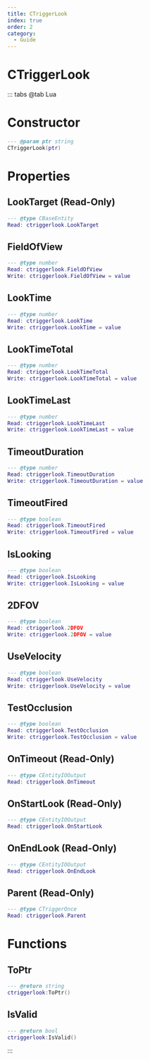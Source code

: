 ```yaml
---
title: CTriggerLook
index: true
order: 2
category:
  - Guide
---
```


# CTriggerLook

::: tabs
@tab Lua
# Constructor
```lua
--- @param ptr string
CTriggerLook(ptr)
```
# Properties
## LookTarget (Read-Only)
```lua
--- @type CBaseEntity
Read: ctriggerlook.LookTarget
```
## FieldOfView 
```lua
--- @type number
Read: ctriggerlook.FieldOfView
Write: ctriggerlook.FieldOfView = value
```
## LookTime 
```lua
--- @type number
Read: ctriggerlook.LookTime
Write: ctriggerlook.LookTime = value
```
## LookTimeTotal 
```lua
--- @type number
Read: ctriggerlook.LookTimeTotal
Write: ctriggerlook.LookTimeTotal = value
```
## LookTimeLast 
```lua
--- @type number
Read: ctriggerlook.LookTimeLast
Write: ctriggerlook.LookTimeLast = value
```
## TimeoutDuration 
```lua
--- @type number
Read: ctriggerlook.TimeoutDuration
Write: ctriggerlook.TimeoutDuration = value
```
## TimeoutFired 
```lua
--- @type boolean
Read: ctriggerlook.TimeoutFired
Write: ctriggerlook.TimeoutFired = value
```
## IsLooking 
```lua
--- @type boolean
Read: ctriggerlook.IsLooking
Write: ctriggerlook.IsLooking = value
```
## 2DFOV 
```lua
--- @type boolean
Read: ctriggerlook.2DFOV
Write: ctriggerlook.2DFOV = value
```
## UseVelocity 
```lua
--- @type boolean
Read: ctriggerlook.UseVelocity
Write: ctriggerlook.UseVelocity = value
```
## TestOcclusion 
```lua
--- @type boolean
Read: ctriggerlook.TestOcclusion
Write: ctriggerlook.TestOcclusion = value
```
## OnTimeout (Read-Only)
```lua
--- @type CEntityIOOutput
Read: ctriggerlook.OnTimeout
```
## OnStartLook (Read-Only)
```lua
--- @type CEntityIOOutput
Read: ctriggerlook.OnStartLook
```
## OnEndLook (Read-Only)
```lua
--- @type CEntityIOOutput
Read: ctriggerlook.OnEndLook
```
## Parent (Read-Only)
```lua
--- @type CTriggerOnce
Read: ctriggerlook.Parent
```
# Functions
## ToPtr
```lua
--- @return string
ctriggerlook:ToPtr()
```
## IsValid
```lua
--- @return bool
ctriggerlook:IsValid()
```

:::